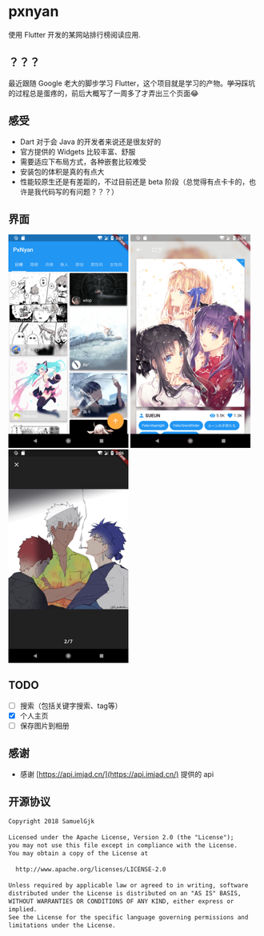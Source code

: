 # pxnyan

使用 Flutter 开发的某网站排行榜阅读应用.

## ？？？

最近跟随 Google 老大的脚步学习 Flutter，这个项目就是学习的产物。~~学习~~踩坑的过程总是蛋疼的，前后大概写了一周多了才弄出三个页面:joy:

## 感受

- Dart 对于会 Java 的开发者来说还是很友好的
- 官方提供的 Widgets 比较丰富、舒服
- 需要适应下布局方式，各种嵌套比较难受
- 安装包的体积是真的有点大
- 性能较原生还是有差距的，不过目前还是 beta 阶段（总觉得有点卡卡的，也许是我代码写的有问题？？？）

## 界面

<p>
<img src="screenshots/0.png" width="240"/>
<img src="screenshots/1.png" width="240"/>
<img src="screenshots/2.png" width="240"/>
</p>

## TODO

- [ ] 搜索（包括关键字搜索、tag等）
- [x] 个人主页
- [ ] 保存图片到相册

## 感谢

- 感谢 [https://api.imjad.cn/](https://api.imjad.cn/) 提供的 api

## 开源协议
    Copyright 2018 SamuelGjk

    Licensed under the Apache License, Version 2.0 (the "License");
    you may not use this file except in compliance with the License.
    You may obtain a copy of the License at

      http://www.apache.org/licenses/LICENSE-2.0

    Unless required by applicable law or agreed to in writing, software
    distributed under the License is distributed on an "AS IS" BASIS,
    WITHOUT WARRANTIES OR CONDITIONS OF ANY KIND, either express or implied.
    See the License for the specific language governing permissions and
    limitations under the License.
